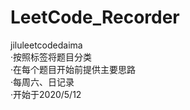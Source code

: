 # LeetCode_Recorder
jiluleetcodedaima  
  ·按照标签将题目分类  
  ·在每个题目开始前提供主要思路  
  ·每周六、日记录  
  ·开始于2020/5/12  

